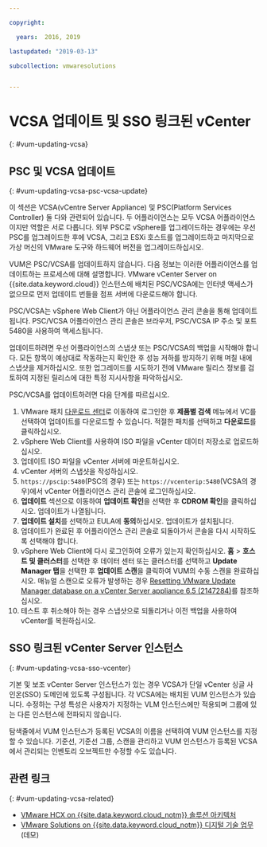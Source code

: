 ```yaml
---

copyright:

  years:  2016, 2019

lastupdated: "2019-03-13"

subcollection: vmwaresolutions


---
```


# VCSA 업데이트 및 SSO 링크된 vCenter
{: #vum-updating-vcsa}

## PSC 및 VCSA 업데이트
{: #vum-updating-vcsa-psc-vcsa-update}

이 섹션은 VCSA(vCentre Server Appliance) 및 PSC(Platform Services Controller) 둘 다와 관련되어 있습니다. 두 어플라이언스는 모두 VCSA 어플라이언스이지만 역할은 서로 다릅니다. 외부 PSC로 vSphere를 업그레이드하는 경우에는 우선 PSC를 업그레이드한 후에 VCSA, 그리고 ESXi 호스트를 업그레이드하고 마지막으로 가상 머신의 VMware 도구와 하드웨어 버전을 업그레이드하십시오.

VUM은 PSC/VCSA를 업데이트하지 않습니다. 다음 정보는 이러한 어플라이언스를 업데이트하는 프로세스에 대해 설명합니다. VMware vCenter Server on {{site.data.keyword.cloud}} 인스턴스에 배치된 PSC/VCSA에는 인터넷 액세스가 없으므로 먼저 업데이트 번들을 점프 서버에 다운로드해야 합니다.

PSC/VCSA는 vSphere Web Client가 아닌 어플라이언스 관리 콘솔을 통해 업데이트됩니다. PSC/VCSA 어플라이언스 관리 콘솔은 브라우저, PSC/VCSA IP 주소 및 포트 5480을 사용하여 액세스됩니다.

업데이트하려면 우선 어플라이언스의 스냅샷 또는 PSC/VCSA의 백업을 시작해야 합니다. 모든 항목이 예상대로 작동하는지 확인한 후 성능 저하를 방지하기 위해 며칠 내에 스냅샷을 제거하십시오. 또한 업그레이드를 시도하기 전에 VMware 릴리스 정보를 검토하여 지정된 릴리스에 대한 특정 지시사항을 파악하십시오.

PSC/VCSA를 업데이트하려면 다음 단계를 따르십시오.
1. VMware 패치 [다운로드 센터](https://my.vmware.com/group/vmware/patch#search)로 이동하여 로그인한 후 **제품별 검색** 메뉴에서 VC를 선택하여 업데이트를 다운로드할 수 있습니다. 적절한 패치를 선택하고 **다운로드**를 클릭하십시오.
2. vSphere Web Client를 사용하여 ISO 파일을 vCenter 데이터 저장소로 업로드하십시오.
3. 업데이트 ISO 파일을 vCenter 서버에 마운트하십시오.
4. vCenter 서버의 스냅샷을 작성하십시오.
5. `https://pscip:5480`(PSC의 경우) 또는 `https://vcenterip:5480`(VCSA의 경우)에서 vCenter 어플라이언스 관리 콘솔에 로그인하십시오.
6. **업데이트** 섹션으로 이동하여 **업데이트 확인**을 선택한 후 **CDROM 확인**을 클릭하십시오. 업데이트가 나열됩니다.
7. **업데이트 설치**를 선택하고 EULA에 **동의**하십시오. 업데이트가 설치됩니다.
8. 업데이트가 완료된 후 어플라이언스 관리 콘솔로 되돌아가서 콘솔을 다시 시작하도록 선택해야 합니다.
9. vSphere Web Client에 다시 로그인하여 오류가 있는지 확인하십시오. **홈** > **호스트 및 클러스터**를 선택한 후 데이터 센터 또는 클러스터를 선택하고 **Update Manager 탭**을 선택한 후 **업데이트 스캔**을 클릭하여 VUM의 수동 스캔을 완료하십시오. 매뉴얼 스캔으로 오류가 발생하는 경우 [Resetting VMware Update Manager database on a vCenter Server appliance 6.5 (2147284)](https://kb.vmware.com/s/article/2147284)를 참조하십시오.
10. 테스트 후 취소해야 하는 경우 스냅샷으로 되돌리거나 이전 백업을 사용하여 vCenter를 복원하십시오.

## SSO 링크된 vCenter Server 인스턴스
{: #vum-updating-vcsa-sso-vcenter}

기본 및 보조 vCenter Server 인스턴스가 있는 경우 VCSA가 단일 vCenter 싱글 사인온(SSO) 도메인에 있도록 구성됩니다. 각 VCSA에는 배치된 VUM 인스턴스가 있습니다. 수정하는 구성 특성은 사용자가 지정하는 VLM 인스턴스에만 적용되며 그룹에 있는 다른 인스턴스에 전파되지 않습니다.

탐색줄에서 VUM 인스턴스가 등록된 VCSA의 이름을 선택하여 VUM 인스턴스를 지정할 수 있습니다. 기준선, 기준선 그룹, 스캔을 관리하고 VUM 인스턴스가 등록된 VCSA에서 관리되는 인벤토리 오브젝트만 수정할 수도 있습니다.

## 관련 링크
{: #vum-updating-vcsa-related}

* [VMware HCX on {{site.data.keyword.cloud_notm}} 솔루션 아키텍처](/docs/services/vmwaresolutions/services?topic=vmware-solutions-hcx-archi-intro#hcx-archi-intro)
* [VMware Solutions on {{site.data.keyword.cloud_notm}} 디지털 기술 업무](https://ibm-dte.mybluemix.net/ibm-vmware)(데모)
